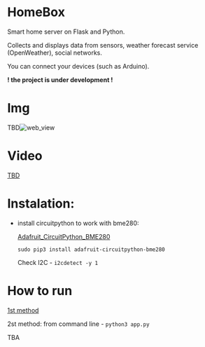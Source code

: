 # HomeBox
<p>Smart home server on Flask and Python.</p>
<p>Collects and displays data from sensors, weather forecast service (OpenWeather), social networks.</p>
<p>You can connect your devices (such as Arduino).</p>
<b>! the project is under development !</b>

# Img
<p>TBD<img src="#" alt="web_view"></p>

# Video
<p><a href="#">TBD<a></p>

# Instalation:
- install circuitpython to work with bme280:
  <p><a href="https://github.com/adafruit/Adafruit_CircuitPython_BME280">Adafruit_CircuitPython_BME280</a></p>
  <p><code>sudo pip3 install adafruit-circuitpython-bme280</code></p>
  <p>Check I2C - <code>i2cdetect -y 1</code>

# How to run
<p><a href="https://flask.palletsprojects.com/en/1.1.x/tutorial/factory/#run-the-application">1st method</a></p>
<p>2st method: from command line - <code>python3 app.py</code></p>
<p>TBA</p>

